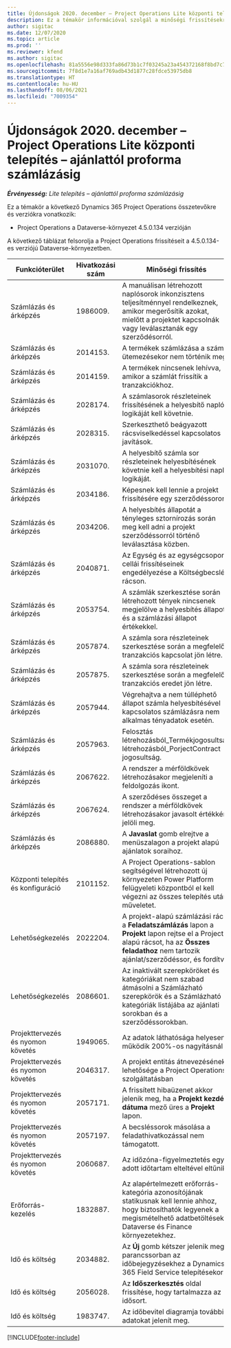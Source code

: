 ```yaml
---
title: Újdonságok 2020. december – Project Operations Lite központi telepítés – ajánlattól proforma számlázásig
description: Ez a témakör információval szolgál a minőségi frissítésekről, amelyek a Project Operations Lite központi telepítés – ajánlattól proforma számlázásig 2020. decemberi kiadásában váltak elérhetővé.
author: sigitac
ms.date: 12/07/2020
ms.topic: article
ms.prod: ''
ms.reviewer: kfend
ms.author: sigitac
ms.openlocfilehash: 81a5556e98d333fa86d73b1c7f03245a23a454372168f8bd7c79fc4425387734
ms.sourcegitcommit: 7f8d1e7a16af769adb43d1877c28fdce53975db8
ms.translationtype: HT
ms.contentlocale: hu-HU
ms.lasthandoff: 08/06/2021
ms.locfileid: "7009354"
---
```

# <a name="whats-new-december-2020---project-operations-lite-deployment---deal-to-proforma-invoicing"></a>Újdonságok 2020. december – Project Operations Lite központi telepítés – ajánlattól proforma számlázásig

_**Érvényesség:** Lite telepítés – ajánlattól proforma számlázásig_

Ez a témakör a következő Dynamics 365 Project Operations összetevőkre és verziókra vonatkozik:

  - Project Operations a Dataverse-környezet 4.5.0.134 verzióján 

A következő táblázat felsorolja a Project Operations frissítéseit a 4.5.0.134-es verziójú Dataverse-környezetben.

| **Funkcióterület** | **Hivatkozási szám** | **Minőségi frissítés** |
| --- | --- | --- |
| Számlázás és árképzés | 1986009. | A manuálisan létrehozott naplósorok inkonzisztens teljesítménnyel rendelkeznek, amikor megerősítik azokat, mielőtt a projektet kapcsolnák vagy leválasztanák egy szerződésorról. |
| Számlázás és árképzés | 2014153. | A termékek számlázása a számla ütemezésekor nem történik meg. |
| Számlázás és árképzés | 2014159. | A termékek nincsenek lehívva, amikor a számlát frissítik a tranzakciókhoz. |
| Számlázás és árképzés | 2028174. | A számlasorok részleteinek frissítésének a helyesbítő napló logikáját kell követnie. |
| Számlázás és árképzés | 2028315. | Szerkeszthető beágyazott rácsviselkedéssel kapcsolatos javítások. |
| Számlázás és árképzés | 2031070. | A helyesbítő számla sor részleteinek helyesbítésének követnie kell a helyesbítési napló logikáját. |
| Számlázás és árképzés | 2034186. | Képesnek kell lennie a projekt frissítésére egy szerződéssoron. |
| Számlázás és árképzés | 2034206. | A helyesbítés állapotát a tényleges sztornírozás során meg kell adni a projekt szerződéssorról történő leválasztása közben. |
| Számlázás és árképzés | 2040871. | Az Egység és az egységcsoport cellái frissítéseinek engedélyezése a Költségbecslés rácson. |
| Számlázás és árképzés | 2053754. | A számlák szerkesztése során létrehozott tények nincsenek megjelölve a helyesbítés állapota és a számlázási állapot értékekkel. |
| Számlázás és árképzés | 2057874. | A számla sora részleteinek szerkesztése során a megfelelő tranzakciós kapcsolat jön létre. |
| Számlázás és árképzés | 2057875. | A számla sora részleteinek szerkesztése során a megfelelő tranzakciós eredet jön létre. |
| Számlázás és árképzés | 2057944. | Végrehajtva a nem túlléphető állapot számla helyesbítésével kapcsolatos számlázásra nem alkalmas tényadatok esetén. |
| Számlázás és árképzés | 2057963. | Felosztás létrehozásból\_Termékjogosultság létrehozásból\_PorjectContract jogosultság. |
| Számlázás és árképzés | 2067622. | A rendszer a mérföldkövek létrehozásakor megjeleníti a feldolgozás ikont. |
| Számlázás és árképzés | 2067624. | A szerződéses összeget a rendszer a mérföldkövek létrehozásakor javasolt értékként jelöli meg. |
| Számlázás és árképzés | 2086880. | A **Javaslat** gomb elrejtve a menüszalagon a projekt alapú ajánlatok soraihoz. |
| Központi telepítés és konfiguráció | 2101152. | A Project Operations-sablon segítségével létrehozott új környezeten Power Platform felügyeleti központból el kell végezni az összes telepítés utáni műveletet. |
|   Lehetőségkezelés | 2022204. | A projekt-alapú számlázási rács a **Feladatszámlázás** lapon a **Projekt** lapon rejtse el a Project-alapú rácsot, ha az **Összes feladathoz** nem tartozik ajánlat/szerződéssor, és fordítva. |
|   Lehetőségkezelés | 2086601. | Az inaktivált szerepköröket és kategóriákat nem szabad átmásolni a Számlázható szerepkörök és a Számlázható kategóriák listájába az ajánlati sorokban és a szerződéssorokban. |
| Projekttervezés és nyomon követés | 1949065. | Az adatok láthatósága helyesen működik 200%-os nagyításnál |
| Projekttervezés és nyomon követés | 2046317. | A projekt entitás átnevezésének lehetősége a Project Operations szolgáltatásban |
| Projekttervezés és nyomon követés | 2057171. | A frissített hibaüzenet akkor jelenik meg, ha a **Projekt kezdési dátuma** mező üres a **Projekt** lapon. |
| Projekttervezés és nyomon követés | 2057197. | A becsléssorok másolása a feladathivatkozással nem támogatott. |
| Projekttervezés és nyomon követés | 2060687. | Az időzóna-figyelmeztetés egy adott időtartam elteltével eltűnik. |
| Erőforrás-kezelés | 1832887. | Az alapértelmezett erőforrás-kategória azonosítójának statikusnak kell lennie ahhoz, hogy biztosíthatók legyenek a megismételhető adatbetöltések a Dataverse és Finance környezetekhez. |
| Idő és költség | 2034882. | Az **Új** gomb kétszer jelenik meg a parancssorban az időbejegyzésekhez a Dynamics 365 Field Service telepítésekor. |
| Idő és költség | 2056028. | Az **Időszerkesztés** oldal frissítése, hogy tartalmazza az idősort. |
| Idő és költség | 1983747. | Az időbevitel diagramja további adatokat jelenít meg. |


[!INCLUDE[footer-include](../../includes/footer-banner.md)]